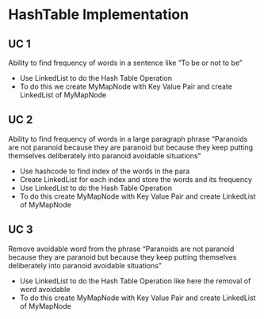 # HashTable Implementation

## UC 1
Ability to find frequency of words in a sentence like “To be or not to be”
- Use LinkedList to do the Hash Table Operation
- To do this we create MyMapNode with Key Value Pair and create LinkedList of MyMapNode

## UC 2
Ability to find frequency of words in a large paragraph phrase “Paranoids are not paranoid because they are paranoid but because they keep putting themselves deliberately into paranoid avoidable situations”
- Use hashcode to find index of the words in the para
- Create LinkedList for each index and store the words and its frequency
- Use LinkedList to do the Hash Table Operation
- To do this create MyMapNode with Key Value Pair and create LinkedList of MyMapNode

## UC 3
Remove avoidable word from the phrase “Paranoids are not paranoid because they are paranoid but because they keep putting themselves deliberately into paranoid avoidable situations”
- Use LinkedList to do the Hash Table Operation like here the removal of word avoidable
- To do this create MyMapNode with Key Value Pair and create LinkedList of MyMapNode